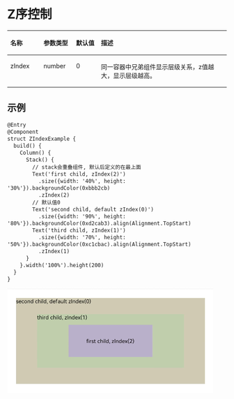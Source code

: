 # Z序控制<a name="ZH-CN_TOPIC_0000001166648623"></a>

<a name="table3548mcpsimp"></a>
<table><thead align="left"><tr id="row3556mcpsimp"><th class="cellrowborder" valign="top" width="15.120000000000001%" id="mcps1.1.5.1.1"><p id="p3558mcpsimp"><a name="p3558mcpsimp"></a><a name="p3558mcpsimp"></a>名称</p>
</th>
<th class="cellrowborder" valign="top" width="14.829999999999998%" id="mcps1.1.5.1.2"><p id="p3560mcpsimp"><a name="p3560mcpsimp"></a><a name="p3560mcpsimp"></a>参数类型</p>
</th>
<th class="cellrowborder" valign="top" width="11.39%" id="mcps1.1.5.1.3"><p id="p3562mcpsimp"><a name="p3562mcpsimp"></a><a name="p3562mcpsimp"></a>默认值</p>
</th>
<th class="cellrowborder" valign="top" width="58.660000000000004%" id="mcps1.1.5.1.4"><p id="p3566mcpsimp"><a name="p3566mcpsimp"></a><a name="p3566mcpsimp"></a>描述</p>
</th>
</tr>
</thead>
<tbody><tr id="row3567mcpsimp"><td class="cellrowborder" valign="top" width="15.120000000000001%" headers="mcps1.1.5.1.1 "><p id="p3569mcpsimp"><a name="p3569mcpsimp"></a><a name="p3569mcpsimp"></a>zIndex</p>
</td>
<td class="cellrowborder" valign="top" width="14.829999999999998%" headers="mcps1.1.5.1.2 "><p id="p3571mcpsimp"><a name="p3571mcpsimp"></a><a name="p3571mcpsimp"></a>number</p>
</td>
<td class="cellrowborder" valign="top" width="11.39%" headers="mcps1.1.5.1.3 "><p id="p3573mcpsimp"><a name="p3573mcpsimp"></a><a name="p3573mcpsimp"></a>0</p>
</td>
<td class="cellrowborder" valign="top" width="58.660000000000004%" headers="mcps1.1.5.1.4 "><p id="p3577mcpsimp"><a name="p3577mcpsimp"></a><a name="p3577mcpsimp"></a>同一容器中兄弟组件显示层级关系，z值越大，显示层级越高。</p>
</td>
</tr>
</tbody>
</table>

## 示例<a name="section4278134412416"></a>

```
@Entry
@Component
struct ZIndexExample {
  build() {
    Column() {
      Stack() {
        // stack会重叠组件, 默认后定义的在最上面
        Text('first child, zIndex(2)')
          .size({width: '40%', height: '30%'}).backgroundColor(0xbbb2cb)
          .zIndex(2)
        // 默认值0
        Text('second child, default zIndex(0)')
          .size({width: '90%', height: '80%'}).backgroundColor(0xd2cab3).align(Alignment.TopStart)
        Text('third child, zIndex(1)')
          .size({width: '70%', height: '50%'}).backgroundColor(0xc1cbac).align(Alignment.TopStart)
          .zIndex(1)
      }
    }.width('100%').height(200)
  }
}
```

![](figures/zIndex.png)


